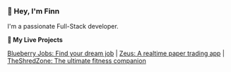 ### 👋 Hey, I'm Finn

I'm a passionate Full-Stack developer.

**🔴 My Live Projects**

[Blueberry Jobs: Find your dream job](https://blueberryjobs.com/) | [Zeus: A realtime paper trading app](https://zeus.finn.quest/) | [TheShredZone: The ultimate fitness companion](https://theshred.zone/)
